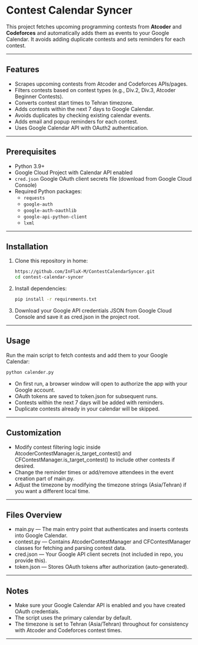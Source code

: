 # Contest Calendar Syncer

This project fetches upcoming programming contests from **Atcoder** and **Codeforces** and automatically adds them as events to your Google Calendar. It avoids adding duplicate contests and sets reminders for each contest.

---

## Features

- Scrapes upcoming contests from Atcoder and Codeforces APIs/pages.
- Filters contests based on contest types (e.g., Div.2, Div.3, Atcoder Beginner Contests).
- Converts contest start times to Tehran timezone.
- Adds contests within the next 7 days to Google Calendar.
- Avoids duplicates by checking existing calendar events.
- Adds email and popup reminders for each contest.
- Uses Google Calendar API with OAuth2 authentication.

---

## Prerequisites

- Python 3.9+
- Google Cloud Project with Calendar API enabled
- `cred.json` Google OAuth client secrets file (download from Google Cloud Console)
- Required Python packages:
  - `requests`
  - `google-auth`
  - `google-auth-oauthlib`
  - `google-api-python-client`
  - `lxml`

---

## Installation

1. Clone this repository in home:
   ```bash
   https://github.com/InFluX-M/ContestCalendarSyncer.git
   cd contest-calendar-syncer
   ```
   
2. Install dependencies:
   ```bash
   pip install -r requirements.txt
   ```
   
3. Download your Google API credentials JSON from Google Cloud Console and save it as cred.json in the project root.

---

## Usage
Run the main script to fetch contests and add them to your Google Calendar:

   ```bash
   python calender.py
   ```


- On first run, a browser window will open to authorize the app with your Google account.
- OAuth tokens are saved to token.json for subsequent runs.
- Contests within the next 7 days will be added with reminders.
- Duplicate contests already in your calendar will be skipped.

---

## Customization

- Modify contest filtering logic inside AtcoderContestManager.is_target_contest() and CFContestManager.is_target_contest() to include other contests if desired.
- Change the reminder times or add/remove attendees in the event creation part of main.py.
- Adjust the timezone by modifying the timezone strings (Asia/Tehran) if you want a different local time.

---

## Files Overview

- main.py — The main entry point that authenticates and inserts contests into Google Calendar.
- contest.py — Contains AtcoderContestManager and CFContestManager classes for fetching and parsing contest data.
- cred.json — Your Google API client secrets (not included in repo, you provide this).
- token.json — Stores OAuth tokens after authorization (auto-generated).

---

## Notes

- Make sure your Google Calendar API is enabled and you have created OAuth credentials.
- The script uses the primary calendar by default.
- The timezone is set to Tehran (Asia/Tehran) throughout for consistency with Atcoder and Codeforces contest times.

---


